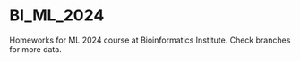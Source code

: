 # BI_ML_2024
Homeworks for ML 2024 course at Bioinformatics Institute. Check branches for more data.
